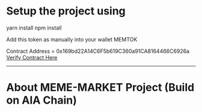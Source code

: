 # Setup the project using 

yarn install 
npm install

Add this token as manually into your wallet MEMTOK

Contract Address = 0x169bd22A14C6F5b619C360a91CA8164466C6926a
[Verify Contract Here](https://testnet.aiascan.com/token/0x169bd22A14C6F5b619C360a91CA8164466C6926a)

------------

# About MEME-MARKET Project (Build on AIA Chain)

